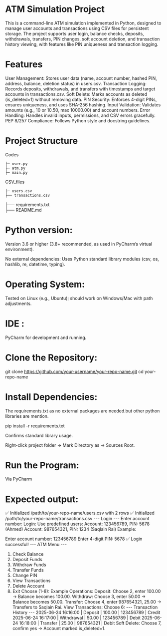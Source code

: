 # ATM Simulation Project

This is a command-line ATM simulation implemented in Python, designed to manage user accounts and transactions using CSV files for persistent storage. The project supports user login, balance checks, deposits, withdrawals, transfers, PIN changes, soft account deletion, and transaction history viewing, with features like PIN uniqueness and transaction logging.

# Features

User Management: Stores user data (name, account number, hashed PIN, address, balance, deletion status) in users.csv.
Transaction Logging: Records deposits, withdrawals, and transfers with timestamps and target accounts in transactions.csv.
Soft Delete: Marks accounts as deleted (is_deleted=1) without removing data.
PIN Security: Enforces 4-digit PINs, ensures uniqueness, and uses SHA-256 hashing.
Input Validation: Validates amounts (e.g., 10 or 10.50, max 10000.00) and account numbers.
Error Handling: Handles invalid inputs, permissions, and CSV errors gracefully.
PEP 8/257 Compliance: Follows Python style and docstring guidelines.

# Project Structure

Codes

    ├─ user.py 
    ├─ atm.py 
    ├─ main.py 

CSV_files

    ├─ users.csv  
    ├── transactions.csv  

├── requirements.txt  
├── README.md         

# Python version: 
Version 3.6 or higher (3.8+ recommended, as used in PyCharm’s virtual environment).

No external dependencies: Uses Python standard library modules (csv, os, hashlib, re, datetime, typing).

# Operating System: 
Tested on Linux (e.g., Ubuntu); should work on Windows/Mac with path adjustments.

# IDE : 
PyCharm for development and running.

# Clone the Repository:
git clone https://github.com/your-username/your-repo-name.git
cd your-repo-name

# Install Dependencies:

The requirements.txt as no external packages are needed.but other python libraries are mention.

pip install -r requirements.txt

Confirms standard library usage.

Right-click project folder → Mark Directory as → Sources Root.

# Run the Program:
Via PyCharm

# Expected output:

✅ Initialized /path/to/your-repo-name/users.csv with 2 rows
✅ Initialized /path/to/your-repo-name/transactions.csv
--- Login ---
Enter account number:
Login:
Use predefined users:
Account: 123456789, PIN: 5678 (Ahmed)
Account: 987654321, PIN: 1234 (Saqlain Rai)
Example:

Enter account number: 123456789
Enter 4-digit PIN: 5678
✅ Login successful!
--- ATM Menu ---
1. Check Balance
2. Deposit Funds
3. Withdraw Funds
4. Transfer Funds
5. Change PIN
6. View Transactions
7. Delete Account
8. Exit
Choose (1-8):
Example Operations:
Deposit: Choose 2, enter 100.00 → Balance becomes 100.00.
Withdraw: Choose 3, enter 50.00 → Balance becomes 50.00.
Transfer: Choose 4, enter 987654321, 25.00 → Transfers to Saqlain Rai.
View Transactions: Choose 6:
--- Transaction History ---
2025-06-24 16:16:00 | Deposit | 100.00 | 123456789 | Credit
2025-06-24 16:17:00 | Withdrawal | 50.00 | 123456789 | Debit
2025-06-24 16:18:00 | Transfer | 25.00 | 987654321 | Debit
Soft Delete: Choose 7, confirm yes → Account marked is_deleted=1.
